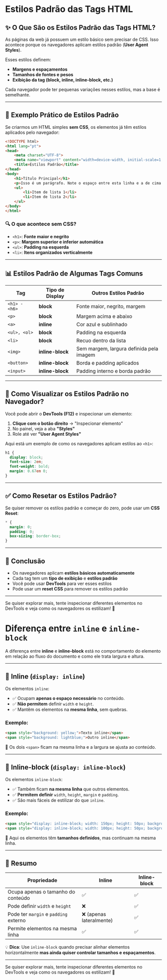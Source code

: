 # Estilos Padrão das Tags HTML

## ✨ O Que São os Estilos Padrão das Tags HTML?
As páginas da web já possuem um estilo básico sem precisar de CSS. Isso acontece porque os navegadores aplicam estilos padrão (**User Agent Styles**).  

Esses estilos definem:
- **Margens e espaçamentos**
- **Tamanhos de fontes e pesos**
- **Exibição da tag (block, inline, inline-block, etc.)**

Cada navegador pode ter pequenas variações nesses estilos, mas a base é semelhante.

---

## 🌟 Exemplo Prático de Estilos Padrão
Se criarmos um HTML simples **sem CSS**, os elementos já têm estilos aplicados pelo navegador:

```html
<!DOCTYPE html>
<html lang="pt">
<head>
    <meta charset="UTF-8">
    <meta name="viewport" content="width=device-width, initial-scale=1.0">
    <title>Estilos Padrão</title>
</head>
<body>
    <h1>Título Principal</h1>
    <p>Isso é um parágrafo. Note o espaço entre esta linha e a de cima.</p>
    <ul>
        <li>Item de lista 1</li>
        <li>Item de lista 2</li>
    </ul>
</body>
</html>
```

### 🔍 O que acontece sem CSS?
- `<h1>`: **Fonte maior e negrito**
- `<p>`: **Margem superior e inferior automática**
- `<ul>`: **Padding na esquerda**
- `<li>`: **Itens organizados verticalmente**

---

## 📊 Estilos Padrão de Algumas Tags Comuns

| **Tag**  | **Tipo de Display** | **Outros Estilos Padrão** |
|----------|-----------------|----------------------|
| `<h1> - <h6>` | **block** | Fonte maior, negrito, margem |
| `<p>` | **block** | Margem acima e abaixo |
| `<a>` | **inline** | Cor azul e sublinhado |
| `<ul>, <ol>` | **block** | Padding na esquerda |
| `<li>` | **block** | Recuo dentro da lista |
| `<img>` | **inline-block** | Sem margem, largura definida pela imagem |
| `<button>` | **inline-block** | Borda e padding aplicados |
| `<input>` | **inline-block** | Padding interno e borda padrão |

---

## 📝 Como Visualizar os Estilos Padrão no Navegador?
Você pode abrir o **DevTools (F12)** e inspecionar um elemento:
1. **Clique com o botão direito** → "Inspecionar elemento"
2. No painel, veja a aba **"Styles"**
3. Role até ver **"User Agent Styles"**

Aqui está um exemplo de como os navegadores aplicam estilos ao `<h1>`:

```css
h1 {
  display: block;
  font-size: 2em;
  font-weight: bold;
  margin: 0.67em 0;
}
```

---

## ✅ Como Resetar os Estilos Padrão?
Se quiser remover os estilos padrão e começar do zero, pode usar um **CSS Reset**:

```css
* {
  margin: 0;
  padding: 0;
  box-sizing: border-box;
}
```

---

## 📝 **Conclusão**
- Os navegadores aplicam **estilos básicos automaticamente**
- Cada tag tem um **tipo de exibição** e **estilos padrão**
- Você pode usar **DevTools** para ver esses estilos
- Pode usar um **reset CSS** para remover os estilos padrão

---

Se quiser explorar mais, tente inspecionar diferentes elementos no DevTools e veja como os navegadores os estilizam! 🚀
# Diferença entre `inline` e `inline-block`

A diferença entre **inline** e **inline-block** está no comportamento do elemento em relação ao fluxo do documento e como ele trata largura e altura.

---

## 📌 **Inline (`display: inline`)**  
Os elementos `inline`:
- ✅ Ocupam **apenas o espaço necessário** no conteúdo.
- ✅ **Não permitem** definir `width` e `height`.
- ✅ Mantêm os elementos na **mesma linha**, sem quebras.

### **Exemplo:**  
```html
<span style="background: yellow;">Texto inline</span> 
<span style="background: lightblue;">Outro inline</span>
```
🔹 Os dois `<span>` ficam na mesma linha e a largura se ajusta ao conteúdo.

---

## 📌 **Inline-block (`display: inline-block`)**  
Os elementos `inline-block`:
- ✅ Também ficam **na mesma linha** que outros elementos.
- ✅ **Permitem definir** `width`, `height`, `margin` e `padding`.
- ✅ São mais fáceis de estilizar do que `inline`.

### **Exemplo:**  
```html
<span style="display: inline-block; width: 150px; height: 50px; background: yellow;">Bloco inline</span>
<span style="display: inline-block; width: 100px; height: 50px; background: lightblue;">Outro bloco</span>
```
🔹 Aqui os elementos têm **tamanhos definidos**, mas continuam na mesma linha.

---

## 🌟 **Resumo**
| **Propriedade** | **Inline** | **Inline-block** |
|---------------|------------|----------------|
| Ocupa apenas o tamanho do conteúdo | ✅ | ✅ |
| Pode definir `width` e `height` | ❌ | ✅ |
| Pode ter `margin` e `padding` externo | ❌ (apenas lateralmente) | ✅ |
| Permite elementos na mesma linha | ✅ | ✅ |

💡 **Dica**: Use `inline-block` quando precisar alinhar elementos horizontalmente **mas ainda quiser controlar tamanhos e espaçamentos**.

---

Se quiser explorar mais, tente inspecionar diferentes elementos no DevTools e veja como os navegadores os estilizam! 🚀

